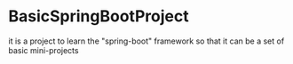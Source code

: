 # BasicSpringBootProject
it is a project to learn the "spring-boot" framework so that it can be a set of basic mini-projects
